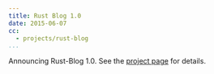 ```yaml
---
title: Rust Blog 1.0
date: 2015-06-07
cc:
  - projects/rust-blog
...
```


Announcing Rust-Blog 1.0. See the [project page](/projects/rust-blog) for details.
